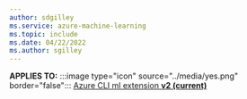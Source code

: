 ```yaml
---
author: sdgilley
ms.service: azure-machine-learning
ms.topic: include
ms.date: 04/22/2022
ms.author: sgilley
---
```


**APPLIES TO:** :::image type="icon" source="../media/yes.png" border="false"::: [Azure CLI ml extension **v2 (current)**](../how-to-configure-cli.md) 

